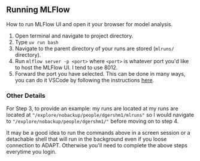 ## Running MLFlow
How to run MLFlow UI and open it your browser for model analysis.

1. Open terminal and navigate to project directory.
2. Type `uv run bash`
3. Navigate to the parent directory of your runs are stored (`mlruns/` directory).
4. Run `mlflow server -p <port>` where `<port>` is whatever port you'd like to host the MLFlow UI. I tend to use 8012.
5. Forward the port you have selected. This can be done in many ways, you can do it VSCode by following the instructions [here](https://code.visualstudio.com/docs/debugtest/port-forwarding).

### Other Details
For Step 3, to provide an example: my runs are located at my runs are located at `"/explore/nobackup/people/dgershm1/mlruns"` so I would navigate to `"/explore/nobackup/people/dgershm1/"` before moving on to step 4.

It may be a good idea to run the commands above in a screen session or a detachable shell that will run in the background even if you loose connection to ADAPT. Otherwise you'll need to complete the above steps everytime you login.